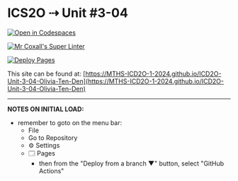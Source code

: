 # ICS2O ⇢ Unit #3-04

[![Open in Codespaces](https://classroom.github.com/assets/launch-codespace-2972f46106e565e64193e422d61a12cf1da4916b45550586e14ef0a7c637dd04.svg)](https://classroom.github.com/open-in-codespaces?assignment_repo_id=19045650)

[![Mr Coxall's Super Linter](https://github.com/MTHS-ICD2O-1-2024/ICD2O-Unit-3-04-Olivia-Ten-Den/workflows/Mr%20Coxall's%20Super%20Linter/badge.svg)](https://github.com/MTHS-ICD2O-1-2024/ICD2O-Unit-3-04-Olivia-Ten-Den/actions)

[![Deploy Pages](https://github.com/MTHS-ICD2O-1-2024/ICD2O-Unit-3-04-Olivia-Ten-Den/workflows/Deploy%20Pages/badge.svg)](https://github.com/MTHS-ICD2O-1-2024/ICD2O-Unit-3-04-Olivia-Ten-Den/actions)

This site can be found at: [https://MTHS-ICD2O-1-2024.github.io/ICD2O-Unit-3-04-Olivia-Ten-Den](https://MTHS-ICD2O-1-2024.github.io/ICD2O-Unit-3-04-Olivia-Ten-Den)

---

**NOTES ON INITIAL LOAD:**
- remember to goto on the menu bar:
  - File
  - Go to Repository
  - ⚙ Settings
  - 🗔 Pages
    - then from the "Deploy from a branch ▼" button, select "GitHub Actions"
